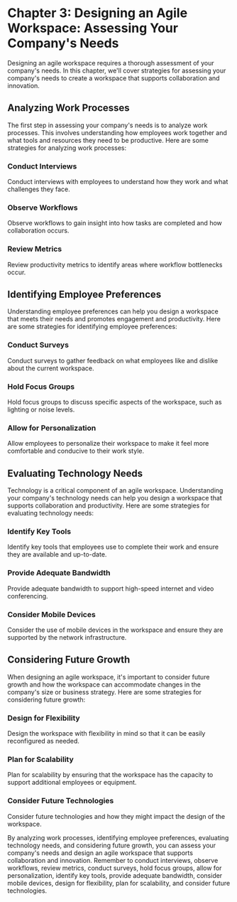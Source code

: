 Chapter 3: Designing an Agile Workspace: Assessing Your Company's Needs
=======================================================================

Designing an agile workspace requires a thorough assessment of your company's needs. In this chapter, we'll cover strategies for assessing your company's needs to create a workspace that supports collaboration and innovation.

Analyzing Work Processes
------------------------

The first step in assessing your company's needs is to analyze work processes. This involves understanding how employees work together and what tools and resources they need to be productive. Here are some strategies for analyzing work processes:

### Conduct Interviews

Conduct interviews with employees to understand how they work and what challenges they face.

### Observe Workflows

Observe workflows to gain insight into how tasks are completed and how collaboration occurs.

### Review Metrics

Review productivity metrics to identify areas where workflow bottlenecks occur.

Identifying Employee Preferences
--------------------------------

Understanding employee preferences can help you design a workspace that meets their needs and promotes engagement and productivity. Here are some strategies for identifying employee preferences:

### Conduct Surveys

Conduct surveys to gather feedback on what employees like and dislike about the current workspace.

### Hold Focus Groups

Hold focus groups to discuss specific aspects of the workspace, such as lighting or noise levels.

### Allow for Personalization

Allow employees to personalize their workspace to make it feel more comfortable and conducive to their work style.

Evaluating Technology Needs
---------------------------

Technology is a critical component of an agile workspace. Understanding your company's technology needs can help you design a workspace that supports collaboration and productivity. Here are some strategies for evaluating technology needs:

### Identify Key Tools

Identify key tools that employees use to complete their work and ensure they are available and up-to-date.

### Provide Adequate Bandwidth

Provide adequate bandwidth to support high-speed internet and video conferencing.

### Consider Mobile Devices

Consider the use of mobile devices in the workspace and ensure they are supported by the network infrastructure.

Considering Future Growth
-------------------------

When designing an agile workspace, it's important to consider future growth and how the workspace can accommodate changes in the company's size or business strategy. Here are some strategies for considering future growth:

### Design for Flexibility

Design the workspace with flexibility in mind so that it can be easily reconfigured as needed.

### Plan for Scalability

Plan for scalability by ensuring that the workspace has the capacity to support additional employees or equipment.

### Consider Future Technologies

Consider future technologies and how they might impact the design of the workspace.

By analyzing work processes, identifying employee preferences, evaluating technology needs, and considering future growth, you can assess your company's needs and design an agile workspace that supports collaboration and innovation. Remember to conduct interviews, observe workflows, review metrics, conduct surveys, hold focus groups, allow for personalization, identify key tools, provide adequate bandwidth, consider mobile devices, design for flexibility, plan for scalability, and consider future technologies.
